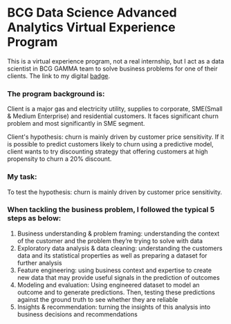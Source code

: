 # BCG Data Science Advanced Analytics Virtual Experience Program
This is a virtual experience program, not a real internship, but I act as a data scientist in BCG GAMMA team to solve business problems for one of their clients.
The link to my digital [badge](https://www.theforage.com/badges/NorEhdj87k7nLnwK2/u9ok5BmjGqPyinrE2/Badge%20of%20completion%20for%20the%20Open-Access%20Data%20Science%20&%20Advanced%20Analytics%20Virtual%20Experience%20Program/Jing?ref=NorEhdj87k7nLnwK2).

### The program background is:
Client is a major gas and electricity utility, supplies to corporate, SME(Small & Medium Enterprise) and residential customers.
It faces significant churn problem and most significantly in SME segment.

Client's hypothesis: churn is mainly driven by customer price sensitivity.
If it is possible to predict customers likely to churn using a predictive model, client wants to try discounting strategy that offering customers at high propensity to churn a 20% discount.

### My task:
To test the hypothesis: churn is mainly driven by customer price sensitivity.

### When tackling the business problem, I followed the typical 5 steps as below:

1. Business understanding & problem framing: understanding the context of the customer and the problem they’re trying to solve with data
2. Exploratory data analysis & data cleaning: understanding the customers data and its statistical properties as well as preparing a dataset for further analysis
3. Feature engineering: using business context and expertise to create new data that may provide useful signals in the prediction of outcomes
4. Modeling and evaluation: Using engineered dataset to model an outcome and to generate predictions. Then, testing these predictions against the ground truth to see whether they are reliable
5. Insights & recommendation: turning the insights of this analysis into business decisions and recommendations

